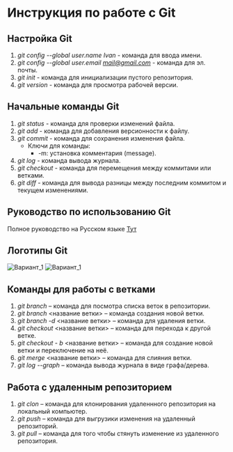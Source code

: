 # Инструкция по работе с Git

## Настройка Git
1. *git config --global user.name Ivan* - команда для ввода имени.
2. *git config --global user.email mail@gmail.com* - команда для эл. почты.
3. *git init* - команда для инициализации пустого репозитория.
5. *git version* - команда для просмотра рабочей версии.

## Начальные команды Git
1. *git status* - команда для проверки изменений файла.
2. *git add* - команда для добавления версионности к файлу.
3. *git commit* - команда для сохранения изменения файла.
    + Ключи для команды:
        + -m: установка комментария (message). 
4. *git log* - команда вывода журнала.
5. *git checkout* - команда для перемещения между коммитами или ветками.
6. *git diff* - команда для вывода разницы между последним коммитом и текущем изменениями.

## Руководство по использованию Git
Полное руководство на Русском языке [Тут](https://git-scm.com/book/ru/v2 "Книга по Git")

## Логотипы Git
![Вариант_1](Logo_Git_1.png "Лого_1")
![Вариант_1](Logo_Git_2.jpeg "Лого_2")

## Команды для работы с ветками
1. *git branch* – команда для посмотра списка веток в репозитории.
2. *git branch* <название ветки> – команда создания новой ветки.
3. *git branch -d* <название ветки> – команда для удаления ветки.
4. *git checkout* <название ветки> – команда для перехода к другой ветке.
5. *git checkout - b* <название ветки> – команда для создание новой ветки и переключение на неё.
6. *git merge* <название ветки> – команда для слияния ветки.
7. *git log --graph* – команда вывода журнала в виде графа/дерева.

## Работа с удаленным репозиторием
1. *git clon* – команда для клонирования удаленнного репозитория на локальный компьютер.
2. *git push* – команда для выгрузики изменения на удаленный репозиторий.
3. *git pull* – команда для того чтобы стянуть изменение из удаленного репозитория.
